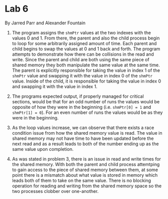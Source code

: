 # Lab 6
By Jarred Parr and Alexander Fountain

1. The program assigns the `shmPtr` values at the two indexes with the values 0 and 1. From there, the parent and also the child process begin to loop for some arbitrarily assigned amount of time. Each parent and child begins to swap the values at 0 and 1 back and forth. The program attempts to demonstrate how there can be collisions in the read and write. Since the parent and child are both using the same piece of shared memory they both manipulate the same value at the same time. The parent is explicitly responsible for taking the value in index 1 of the `shmPtr` value and swapping it with the value in index 0 of the `shmPtr` value. Inside of the child, it is responsible for taking the value in index 0 and swapping it with the value in index 1.

2. The programs expected output, if properly managed for critical sections, would be that for an odd number of runs the values would be opposite of how they were in the beginning (i.e. `shmPtr[0] = 1` and `shmPtr[1] = 0`). For an even number of runs the values would be as they were in the beginning.

3. As the loop values increase, we can observe that there exists a race condition issue from how the shared memory value is read. The value in shared memory may not have time to have been updated before the next read and as a result leads to both of the number ending up as the same value upon completion.

4. As was stated in problem 3, there is an issue in read and write times for the shared memory. With both the parent and child process attemtping to gain access to the piece of shared memory between them, at some point there is a mismatch about what value is stored in memory which leads both of them to take on the same value. There is no blocking operation for reading and writing from the shared memory space so the two processes clobber over one-another.
